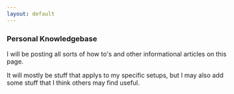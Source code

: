 ```yaml
---
layout: default
---
```

<div class="blurb">
         <section>
            <!-- FIRST BLOCK -->
            <div id="first-block">
               <div class="line">
                  <div class="margin-bottom">
                     <div class="margin">
                        <article class="s-12">
                           <h1>Personal Knowledgebase</h1>
                           <p>I will be posting all sorts of how to's and other informational articles on this page.</p>
                           <p>It will mostly be stuff that applys to my specific setups, but I may also add some stuff that I think others may find useful.</p>
                        </article>
                     </div>
                  </div>
               </div>
            </div>
         </section>
</div><!-- /.blurb -->
